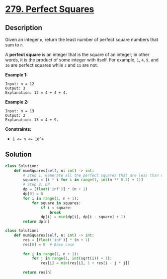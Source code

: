 # [279. Perfect Squares](https://leetcode.com/problems/perfect-squares/description/?envType=daily-question&envId=2024-02-08)


## Description

Given an integer `n`, return the least number of perfect square numbers that sum to `n`.

A **perfect square** is an integer that is the square of an integer; in other words, it is the product of some integer with itself. For example, `1`, `4`, `9`, and `16` are perfect squares while `3` and `11` are not.

**Example 1:**

```
Input: n = 12
Output: 3
Explanation: 12 = 4 + 4 + 4.
```

**Example 2:**

```
Input: n = 13
Output: 2
Explanation: 13 = 4 + 9.
```

**Constraints:**

- `1 <= n <= 10^4`

## Solution

```python
class Solution:
    def numSquares(self, n: int) -> int:
        # Step 1: Generate all the perfect squares that are less than or equal to n
        squares = [i * i for i in range(1, int(n ** 0.5) + 1)]
        # Step 2: DP
        dp = [float('inf')] * (n + 1)
        dp[0] = 0
        for i in range(1, n + 1):
            for square in squares:
                if i < square:
                    break
                dp[i] = min(dp[i], dp[i - square] + 1)
        return dp[n]
```

```python
class Solution:
    def numSquares(self, n: int) -> int:
        res = [float('inf')] * (n + 1)
        res[0] = 0  # Base case
        
        for i in range(1, n + 1):
            for j in range(1, int(sqrt(i)) + 1):
                res[i] = min(res[i], 1 + res[i - j * j])
                
        return res[n]
```